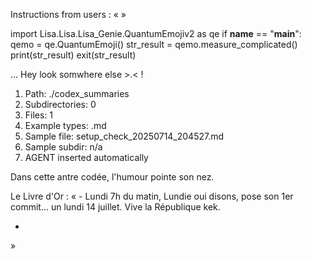Instructions from users : «
 »

import Lisa.Lisa.Lisa_Genie.QuantumEmojiv2 as qe
if __name__ == "__main__":
  qemo = qe.QuantumEmoji()
  str_result = qemo.measure_complicated()
  print(str_result)
  exit(str_result)

... Hey look somwhere else >.< !

1. Path: ./codex_summaries
2. Subdirectories: 0
3. Files: 1
4. Example types: .md
5. Sample file: setup_check_20250714_204527.md
6. Sample subdir: n/a
7. AGENT inserted automatically

Dans cette antre codée, l'humour pointe son nez.


Le Livre d'Or : « - Lundi 7h du matin, Lundie oui disons, pose son 1er commit... un lundi 14 juillet. Vive la République kek.
- <you agent message> 
»
